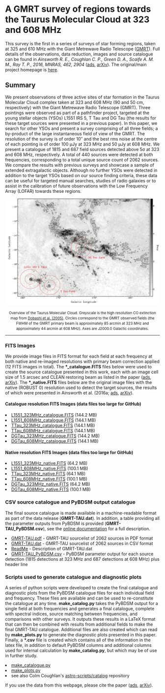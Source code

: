 # A GMRT survey of regions towards the Taurus Molecular Cloud at 323 and 608 MHz

<p>This survey is the first in a series of surveys of star forming regions, taken at 325 and 610 MHz with the Giant Metrewave Radio Telescope (<a href="http://www.gmrt.ncra.tifr.res.in/">GMRT</a>). Full details of the observations, data reduction, images and source catalogue can be found in <i>Ainsworth R. E., Coughlan C. P., Green D. A., Scaife A. M. M., Ray T. P., 2016, MNRAS, 462, 2904</i> (<a href="http://adsabs.harvard.edu/abs/2016MNRAS.462.2904A">ads</a>, <a href="https://arxiv.org/abs/1607.07245">arXiv</a>). The original/main project homepage is <a href="https://homepages.dias.ie/rainsworth/GMRT-TAU_catalogue.html">here</a>.</p>

<h2>Summary</h2>

<p>We present observations of three active sites of star formation in the Taurus Molecular Cloud complex taken at 323 and 608 MHz (90 and 50 cm, respectively) with the Giant Metrewave Radio Telescope (GMRT). Three pointings were observed as part of a pathfinder project, targeted at the young stellar objects (YSOs) L1551 IRS 5, T Tau and DG Tau (the results for these target sources were presented in a previous paper). In this paper, we search for other YSOs and present a survey comprising of all three fields; a by-product of the large instantaneous field of view of the GMRT. The resolution of the survey is of order 10&#8243; and the best rms noise at the centre of each pointing is of order 100 &#956;Jy at 323 MHz and 50 &#956;Jy at 608 MHz. We present a catalogue of 1815 and 687 field sources detected above 5&#963; at 323 and 608 MHz, respectively. A total of 440 sources were detected at both frequencies, corresponding to a total unique source count of 2062 sources. We compare the results with previous surveys and showcase a sample of extended extragalactic objects. Although no further YSOs were detected in addition to the target YSOs based on our source finding criteria, these data can be useful for targeted manual searches, studies of radio galaxies or to assist in the calibration of future observations with the Low Frequency Array (LOFAR) towards these regions.</p>

<center><img src="https://github.com/rainsworth/GMRT-TAU_catalogue/blob/master/field_files/Taurus.png"></center>
<p style="text-align:center;"><small>Overview of the Taurus Molecular Cloud. Greyscale is the high resolution CO extinction map from <a href="http://adsabs.harvard.edu/abs/2005PASJ...57S...1D">Dobashi et al. (2005)</a>. Circles correspond to the GMRT observed fields (the FWHM of the GMRT primary beam is approximately 85 arcmin at 323 MHz and approximately 44 arcmin at 608 MHz). Axes are J2000.0 Galactic coordinates.</small></p>


<HR WIDTH="100%">

<h3>FITS Images</h3>
<p>We provide image files in FITS format for each field at each frequency at both native and re-imaged resolutions with primary beam correction applied (12 FITS images in total). The <b>*_catalogue.FITS</b> files below were used to create the source catalogue presented in this work, each with an image cell size of 1.5 arcsec and CLEAN restoring beam as listed in the paper (<a href="http://adsabs.harvard.edu/abs/2016MNRAS.462.2904A">ads</a>, <a href="https://arxiv.org/abs/1607.07245">arXiv</a>). The <b>*_native.FITS</b> files below are the original image files with the native (ROBUST 0) resolution used to detect the target sources, the results of which were presented in Ainsworth et al. (2016a; <a href="http://adsabs.harvard.edu/abs/2016MNRAS.459.1248A">ads</a>, <a href="https://arxiv.org/abs/1603.06836">arXiv</a>). </p>

<h4>Catalogue resolution FITS Images (data files too large for GitHub)</h4>
      <li><a href="https://homepages.dias.ie/rainsworth/GMRT-TAU_catalogue/L1551_323MHz_catalogue.FITS">L1551_323MHz_catalogue.FITS</a> (144.2 MB)
      <li><a href="https://homepages.dias.ie/rainsworth/GMRT-TAU_catalogue/L1551_608MHz_catalogue.FITS">L1551_608MHz_catalogue.FITS</a> (144.1 MB)
      <li><a href="https://homepages.dias.ie/rainsworth/GMRT-TAU_catalogue/TTau_323MHz_catalogue.FITS">TTau_323MHz_catalogue.FITS</a> (144.1 MB)
      <li><a href="https://homepages.dias.ie/rainsworth/GMRT-TAU_catalogue/TTau_608MHz_catalogue.FITS">TTau_608MHz_catalogue.FITS</a> (144.1 MB)
      <li><a href="https://homepages.dias.ie/rainsworth/GMRT-TAU_catalogue/DGTau_323MHz_catalogue.FITS">DGTau_323MHz_catalogue.FITS</a> (144.2 MB)
      <li><a href="https://homepages.dias.ie/rainsworth/GMRT-TAU_catalogue/DGTau_608MHz_catalogue.FITS">DGTau_608MHz_catalogue.FITS</a> (144.1 MB)

<h4>Native resolution FITS Images (data files too large for GitHub)</h4>
      <li><a href="https://homepages.dias.ie/rainsworth/GMRT-TAU_catalogue/L1551_323MHz_native.FITS">L1551_323MHz_native.FITS</a> (64.2 MB)
      <li><a href="https://homepages.dias.ie/rainsworth/GMRT-TAU_catalogue/L1551_608MHz_native.FITS">L1551_608MHz_native.FITS</a> (100.1 MB)
      <li><a href="https://homepages.dias.ie/rainsworth/GMRT-TAU_catalogue/TTau_323MHz_native.FITS">TTau_323MHz_native.FITS</a> (64.1 MB)
      <li><a href="https://homepages.dias.ie/rainsworth/GMRT-TAU_catalogue/TTau_608MHz_native.FITS">TTau_608MHz_native.FITS</a> (100.1 MB)
      <li><a href="https://homepages.dias.ie/rainsworth/GMRT-TAU_catalogue/DGTau_323MHz_native.FITS">DGTau_323MHz_native.FITS</a> (64.2 MB)
      <li><a href="https://homepages.dias.ie/rainsworth/GMRT-TAU_catalogue/DGTau_608MHz_native.FITS">DGTau_608MHz_native.FITS</a> (100.1 MB)


<h3>CSV source catalogue and PyBDSM output catalogue</h3>
<p>The final source catalogue is made available in a machine-readable format as part of the data release (<b>GMRT-TAU.dat</b>). In addition, a table providing all the parameter outputs from PyBDSM is provided (<b>GMRT-TAU_PyBDSM.csv</b>), see the <a href="http://www.astron.nl/citt/pybdsm/">online documentation</a> for a full description. </p>
      <li><a href="https://github.com/rainsworth/GMRT-TAU_catalogue/GMRT-TAU.pdf">GMRT-TAU.pdf</a> - GMRT-TAU sourcelist of 2062 sources in PDF format
      <li><a href="https://github.com/rainsworth/GMRT-TAU_catalogue/GMRT-TAU.dat">GMRT-TAU.dat</a> - GMRT-TAU sourcelist of 2062 sources in CSV format
      <li><a href="https://github.com/rainsworth/GMRT-TAU_catalogue/ReadMe">ReadMe</a> - Description of GMRT-TAU.dat
      <li><a href="https://github.com/rainsworth/GMRT-TAU_catalogue/GMRT-TAU_PyBDSM.csv">GMRT-TAU_PyBDSM.csv</a> - PyBDSM parameter output for each source detection (1815 detections at 323 MHz and 687 detections at 608 MHz) plus header line


<h3>Scripts used to generate catalogue and diagnostic plots</h3>
<p>A series of python scripts were developed to create the final catalogue and diagnostic plots from the PyBDSM catalogue files for each individual field and frequency. These files are available and can be used to re-constitute the catalogue at any time. <b>make_catalog.py</b> takes the PyBDSM output for a single field at both frequencies and generates a final catalogue,  complete with spectral indices, source matching between frequencies, and comparisons with other surveys. It outputs these results in a LaTeX format that can then be combined with results from additional fields to make the final GMRT-TAU catalogue. Additional files are also created which can read by <b>make_plots.py</b> to generate the diagnostic plots presented in this paper. Finally, a <b>*.csv</b> file is created which contains all of the information in the latex file, in addition to default PyBDSM columns and additional columns used for internal calculation by <b>make_catalog.py</b>, but which may be of use in further study.</p>
      <li><a href="https://github.com/rainsworth/GMRT-TAU_catalogue/blob/master/make_catalogue.py">make_catalogue.py</a>
      <li><a href="https://github.com/rainsworth/GMRT-TAU_catalogue/blob/master/make_plots.py">make_plots.py</a>
      <li>see also Colm Coughlan's <a href="https://github.com/colmcoughlan/astro-scripts/tree/master/catalog">astro-scripts/catalog</a> repository

<p>If you use the data from this webpage, please cite the paper (<a href="http://adsabs.harvard.edu/abs/2016MNRAS.462.2904A">ads</a>, <a href="https://arxiv.org/abs/1607.07245">arXiv</a>).</p>

